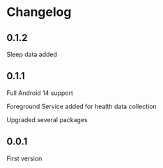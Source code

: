 # Changelog

## 0.1.2

Sleep data added

## 0.1.1

Full Android 14 support

Foreground Service added for health data collection

Upgraded several packages

## 0.0.1

First version
